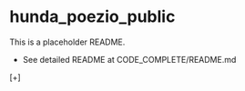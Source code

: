 # hunda_poezio_public

This is a placeholder README.
- See detailed README at CODE_COMPLETE/README.md

[+]
